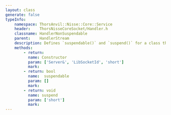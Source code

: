 ```yaml
---
layout: class
generate: false
typeInfo:
    namespace: ThorsAnvil::Nisse::Core::Service
    header:    ThorsNisseCoreSocket/Handler.h
    classname: HandlerNonSuspendable
    parent:    HandlerStream
    description: Defines `suspendable()` and `suspend()` for a class that is non suspendable.<br>This is used by some of ther server built in handlers that must complete. It is unlikely that this will be useful for a user defined handler.
    methods:
        - return:
          name: Constructor
          param: ['Server&', 'LibSocketId', 'short']
          mark:
        - return: bool
          name:  suspendable
          param: []
          mark:
        - return: void
          name: suspend
          param: ['short']
          mark:
---
```


